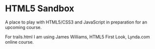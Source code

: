 # HTML5 Sandbox

A place to play with HTML5/CSS3 and JavaScript in preparation for an upcoming course.

For trails.html I am using James Williams, HTML5 First Look, Lynda.com online course.